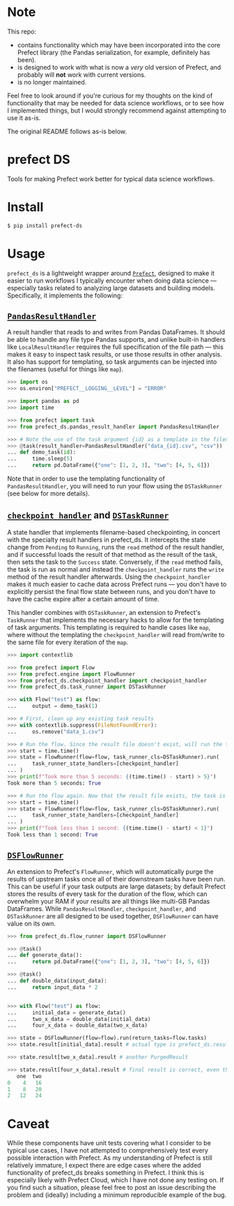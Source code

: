# Note
This repo:
* contains functionality which may have been incorporated into the core Prefect library (the Pandas serialization, for example, definitely has been).
* is designed to work with what is now a _very_ old version of Prefect, and probably will **not** work with current versions.
* is no longer maintained.

Feel free to look around if you're curious for my thoughts on the kind of functionality that may be needed for data science workflows, or to see how I implemented things, but I would strongly recommend against attempting to use it as-is.

The original README follows as-is below.

# prefect DS
Tools for making Prefect work better for typical data science workflows.

# Install

```bash
$ pip install prefect-ds
```

# Usage

`prefect_ds` is a lightweight wrapper around [`Prefect`](https://docs.prefect.io/), designed
to make it easier to run workflows I typically encounter when doing data science — especially
tasks related to analyzing large datasets and building models. Specifically, it implements the 
following:

## [`PandasResultHandler`](prefect_ds/pandas_result_handler.py)

A result handler that reads to and writes from Pandas DataFrames. It should be able to handle
any file type Pandas supports, and unlike built-in handlers like `LocalResultHandler` requires
the full specification of the file path — this makes it easy to inspect task results, or
use those results in other analysis. It also has support for templating, so task arguments
can be injected into the filenames (useful for things like `map`).

```python
>>> import os
>>> os.environ["PREFECT__LOGGING__LEVEL"] = "ERROR"

>>> import pandas as pd
>>> import time

>>> from prefect import task
>>> from prefect_ds.pandas_result_handler import PandasResultHandler 

>>> # Note the use of the task argument {id} as a template in the filename
>>> @task(result_handler=PandasResultHandler("data_{id}.csv", "csv"))
... def demo_task(id):
...     time.sleep(5)
...     return pd.DataFrame({"one": [1, 2, 3], "two": [4, 5, 6]})

```

Note that in order to use the templating functionality of `PandasResultHandler`, you will need
to run your flow using the `DSTaskRunner` (see below for more details).

## [`checkpoint_handler`](prefect_ds/checkpoint_handler.py) and [`DSTaskRunner`](prefect_ds/task_runner.py)

A state handler that implements filename-based checkpointing, in concert with the specialty 
result handlers in prefect_ds. It intercepts the state change from `Pending`
to `Running`, runs the `read` method of the result handler, and if successful loads
the result of that method as the result of the task, then sets the task to the `Success`
state. Conversely, if the `read` method fails, the task is run as normal and instead the
`checkpoint_handler` runs the `write` method of the result handler afterwards. Using the 
`checkpoint_handler` makes it much easier to cache data across Prefect runs — you don't have to
explicitly persist the final flow state between runs, and you don't have to have the cache expire
after a certain amount of time. 

This handler combines with `DSTaskRunner`, an extension to Prefect's `TaskRunner` that implements
the necessary hacks to allow for the templating of task arguments. This templating is required
to handle cases like `map`, where without the templating the `checkpoint_handler` will read from/write
to the same file for every iteration of the `map`. 

```python
>>> import contextlib

>>> from prefect import Flow
>>> from prefect.engine import FlowRunner
>>> from prefect_ds.checkpoint_handler import checkpoint_handler
>>> from prefect_ds.task_runner import DSTaskRunner

>>> with Flow("test") as flow:
...     output = demo_task(1)

>>> # First, clean up any existing task results
>>> with contextlib.suppress(FileNotFoundError):
...     os.remove("data_1.csv")

>>> # Run the flow. Since the result file doesn't exist, will run the task
>>> start = time.time()
>>> state = FlowRunner(flow=flow, task_runner_cls=DSTaskRunner).run(
...     task_runner_state_handlers=[checkpoint_handler]
... )
>>> print(f"Took more than 5 seconds: {(time.time() - start) > 5}")
Took more than 5 seconds: True

>>> # Run the flow again. Now that the result file exists, the task is short-circuited
>>> start = time.time()
>>> state = FlowRunner(flow=flow, task_runner_cls=DSTaskRunner).run(
...     task_runner_state_handlers=[checkpoint_handler]
... )
>>> print(f"Took less than 1 second: {(time.time() - start) < 1}")
Took less than 1 second: True

```

## [`DSFlowRunner`](prefect_ds/flow_runner.py)

An extension to Prefect's `FlowRunner`, which will automatically purge the results of upstream
tasks once all of their downstream tasks have been run. This can be useful if your task outputs are
large datasets; by default Prefect stores the results of every task for the duration of the
flow, which can overwhelm your RAM if your results are all things like multi-GB Pandas DataFrames.
While `PandasResultHandler`, `checkpoint_handler`, and `DSTaskRunner` are all designed to be used
together, `DSFlowRunner` can have value on its own.

```python
>>> from prefect_ds.flow_runner import DSFlowRunner

>>> @task()
... def generate_data():
...     return pd.DataFrame({"one": [1, 2, 3], "two": [4, 5, 6]})

>>> @task()
... def double_data(input_data):
...     return input_data * 2


>>> with Flow("test") as flow:
...     initial_data = generate_data()
...     two_x_data = double_data(initial_data)
...     four_x_data = double_data(two_x_data)

>>> state = DSFlowRunner(flow=flow).run(return_tasks=flow.tasks)
>>> state.result[initial_data].result # actual type is prefect_ds.result.PurgedResult

>>> state.result[two_x_data].result # another PurgedResult

>>> state.result[four_x_data].result # final result is correct, even though upstream results are gone
   one  two
0    4   16
1    8   20
2   12   24

```  

# Caveat
While these components have unit tests covering what I consider to be typical use cases, 
I have not attempted to comprehensively test every possible interaction with Prefect. 
As my understanding of Prefect is still relatively immature, I expect there 
are edge cases where the added functionality of prefect_ds breaks something in Prefect. I think
this is especially likely with Prefect Cloud, which I have not done any testing on. If you find
such a situation, please feel free to post an issue describing the problem and (ideally) including
a minimum reproducible example of the bug.
